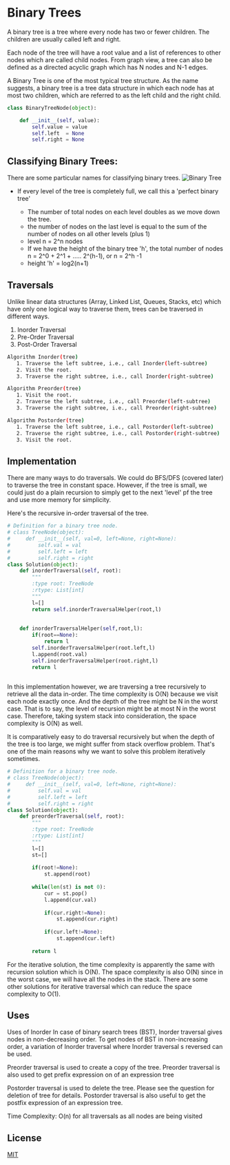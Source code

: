 # Binary Trees 
A binary tree is a tree where every node has two or fewer children. The children are usually called left and right.

Each node of the tree will have a root value and a list of references to other nodes which are called child nodes. From graph view, a tree can also be defined as a directed acyclic graph which has N nodes and N-1 edges.

A Binary Tree is one of the most typical tree structure. As the name suggests, a binary tree is a tree data structure in which each node has at most two children, which are referred to as the left child and the right child.

```python
class BinaryTreeNode(object):

    def __init__(self, value):
        self.value = value
        self.left  = None
        self.right = None
```

## Classifying Binary Trees:
There are some particular names for classifying binary trees.
![Binary Tree](https://i1.faceprep.in/Companies-1/binary%20tree%20-%20types.png)

* If every level of the tree is completely full, we call this a 'perfect binary tree'

   * The number of total nodes on each level doubles as we move down the tree.
   * the number of nodes on the last level is equal to the sum of the number of nodes on all other levels (plus 1)
   * level n = 2^n nodes 
   * If we have the height of the binary tree 'h', the total number of nodes n = 2^0 + 2^1 + ..... 2^(h-1), or n = 2^h -1
   * height 'h' = log2(n+1)

## Traversals

Unlike linear data structures (Array, Linked List, Queues, Stacks, etc) which have only one logical way to traverse them, trees can be traversed in different ways.

1. Inorder Traversal 
2. Pre-Order Traversal
3. Post-Order Traversal



```bash
Algorithm Inorder(tree)
   1. Traverse the left subtree, i.e., call Inorder(left-subtree)
   2. Visit the root.
   3. Traverse the right subtree, i.e., call Inorder(right-subtree)

Algorithm Preorder(tree)
   1. Visit the root.
   2. Traverse the left subtree, i.e., call Preorder(left-subtree)
   3. Traverse the right subtree, i.e., call Preorder(right-subtree) 

Algorithm Postorder(tree)
   1. Traverse the left subtree, i.e., call Postorder(left-subtree)
   2. Traverse the right subtree, i.e., call Postorder(right-subtree)
   3. Visit the root.
```

## Implementation

There are many ways to do traversals. We could do BFS/DFS (covered later) to traverse the tree in constant space. However, if the tree is small, we could just do a plain recursion to simply get to the next 'level' pf the tree and use more memory for simplicity. 


Here's the recursive in-order traversal of the tree.
```python
# Definition for a binary tree node.
# class TreeNode(object):
#     def __init__(self, val=0, left=None, right=None):
#         self.val = val
#         self.left = left
#         self.right = right
class Solution(object):
    def inorderTraversal(self, root):
        """
        :type root: TreeNode
        :rtype: List[int]
        """
        l=[]
        return self.inorderTraversalHelper(root,l)
        
        
    def inorderTraversalHelper(self,root,l):
        if(root==None):
            return l
        self.inorderTraversalHelper(root.left,l)
        l.append(root.val)
        self.inorderTraversalHelper(root.right,l)
        return l
        
```
In this implementation however, we are traversing a tree recursively to retrieve all the data in-order. The time complexity is O(N) because we visit each node exactly once. And the depth of the tree might be N in the worst case. That is to say, the level of recursion might be at most N in the worst case. Therefore, taking system stack into consideration, the space complexity is O(N) as well. 

It is comparatively easy to do traversal recursively but when the depth of the tree is too large, we might suffer from stack overflow problem. That's one of the main reasons why we want to solve this problem iteratively sometimes.


```python
# Definition for a binary tree node.
# class TreeNode(object):
#     def __init__(self, val=0, left=None, right=None):
#         self.val = val
#         self.left = left
#         self.right = right
class Solution(object):
    def preorderTraversal(self, root):
        """
        :type root: TreeNode
        :rtype: List[int]
        """
        l=[]
        st=[]
        
        if(root!=None):
            st.append(root)
        
        while(len(st) is not 0):
            cur = st.pop()
            l.append(cur.val)
            
            if(cur.right!=None):
                st.append(cur.right)
            
            if(cur.left!=None):
                st.append(cur.left)
            
        return l
```

For the iterative solution, the time complexity is apparently the same with recursion solution which is O(N). The space complexity is also O(N) since in the worst case, we will have all the nodes in the stack. There are some other solutions for iterative traversal which can reduce the space complexity to O(1).



## Uses
Uses of Inorder
In case of binary search trees (BST), Inorder traversal gives nodes in non-decreasing order. To get nodes of BST in non-increasing order, a variation of Inorder traversal where Inorder traversal s reversed can be used.

Preorder traversal is used to create a copy of the tree. Preorder traversal is also used to get prefix expression on of an expression tree

Postorder traversal is used to delete the tree. Please see the question for deletion of tree for details. Postorder traversal is also useful to get the postfix expression of an expression tree.

Time Complexity: O(n) for all traversals as all nodes are being visited

## License
[MIT](https://choosealicense.com/licenses/mit/)